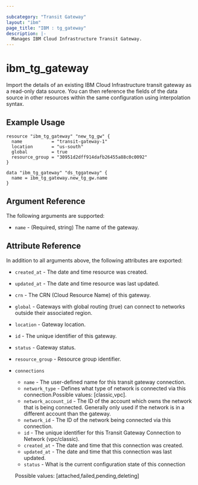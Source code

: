 ```yaml
---

subcategory: "Transit Gateway"
layout: "ibm"
page_title: "IBM : tg_gateway"
description: |-
  Manages IBM Cloud Infrastructure Transit Gateway.
---
```


# ibm\_tg_gateway

Import the details of an existing IBM Cloud Infrastructure transit gateway as a read-only data source. You can then reference the fields of the data source in other resources within the same configuration using interpolation syntax.


## Example Usage

```hcl
resource "ibm_tg_gateway" "new_tg_gw" {
  name           = "transit-gateway-1"
  location       = "us-south"
  global         = true
  resource_group = "30951d2dff914dafb26455a88c0c0092"
}

data "ibm_tg_gateway" "ds_tggateway" {
  name = ibm_tg_gateway.new_tg_gw.name
}
```

## Argument Reference

The following arguments are supported:

* `name` - (Required, string) The name of the gateway.

## Attribute Reference

In addition to all arguments above, the following attributes are exported:

  * `created_at` - The date and time resource was created.
  * `updated_at` - The date and time resource was last updated.
  * `crn` - The CRN (Cloud Resource Name) of this gateway.
  * `global` - Gateways with global routing (true) can connect to networks outside their associated region.
  * `location` - Gateway location.
  * `id` - The unique identifier of this gateway.
  * `status` - Gateway status.
  * `resource_group` - Resource group identifier.
  * `connections` 
    * `name` - The user-defined name for this transit gateway connection.
    * `network_type` -  Defines what type of network is connected via this connection.Possible values: [classic,vpc]. 
    * `network_account_id` - The ID of the account which owns the network that is being connected. Generally only used if the network is in a different account than the gateway.
    * `network_id` -  The ID of the network being connected via this connection. 
    * `id` - The unique identifier for this Transit Gateway Connection to Network (vpc/classic). 
    * `created_at` - The date and time that this connection was created.
    * `updated_at` - The date and time that this connection was last updated.
    * `status` - What is the current configuration state of this connection
  
   
    Possible values: [attached,failed,pending,deleting]